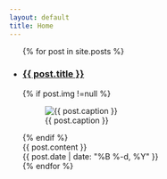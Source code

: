 ```yaml
---
layout: default
title: Home
---
```


<ul class="post-list">
    {% for post in site.posts %}
      <li>
<article class="post-article">
  <h3><a href="{{ post.url }}">{{ post.title }}</a></h3>
 {% if post.img !=null %}
          <figure>
              <img src="/img/posts/{{ post.img }}" class="post-img" alt="{{ post.caption }}">
            </a>
              <figcaption>{{ post.caption }}</figcaption>
          </figure>
  {% endif %}

  <div class="content">
      {{ post.content }}
  </div>
  <div>
    <span class="post-meta">{{ post.date | date: "%B %-d, %Y" }}</span>
  </div>
</article>
  </li>
    {% endfor %}
  </ul>



